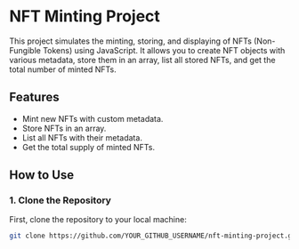# NFT Minting Project

This project simulates the minting, storing, and displaying of NFTs (Non-Fungible Tokens) using JavaScript. It allows you to create NFT objects with various metadata, store them in an array, list all stored NFTs, and get the total number of minted NFTs.

## Features

- Mint new NFTs with custom metadata.
- Store NFTs in an array.
- List all NFTs with their metadata.
- Get the total supply of minted NFTs.

## How to Use

### 1. Clone the Repository

First, clone the repository to your local machine:

```bash
git clone https://github.com/YOUR_GITHUB_USERNAME/nft-minting-project.git
